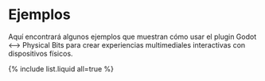 # Ejemplos

Aquí encontrará algunos ejemplos que muestran cómo usar el plugin Godot ⟷ Physical Bits para crear experiencias multimediales interactivas con dispositivos físicos.

{% include list.liquid all=true %}
